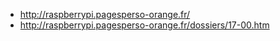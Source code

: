 - http://raspberrypi.pagesperso-orange.fr/
- http://raspberrypi.pagesperso-orange.fr/dossiers/17-00.htm
